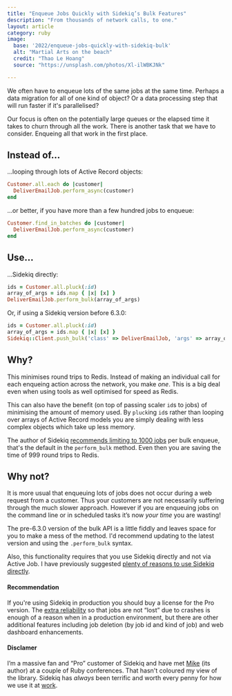 ```yaml
---
title: "Enqueue Jobs Quickly with Sidekiq’s Bulk Features"
description: "From thousands of network calls, to one."
layout: article
category: ruby
image:
  base: '2022/enqueue-jobs-quickly-with-sidekiq-bulk'
  alt: "Martial Arts on the beach"
  credit: "Thao Le Hoang"
  source: "https://unsplash.com/photos/Xl-ilWBKJNk"

---
```


We often have to enqueue lots of the same jobs at the same time. Perhaps a data migration for all of one kind of object? Or a data processing step that will run faster if it's parallelised?

Our focus is often on the potentially large queues or the elapsed time it takes to churn through all the work. There is another task that we have to consider. Enqueing all that work in the first place.


## Instead of…

…looping through lots of Active Record objects:

```ruby
Customer.all.each do |customer|
  DeliverEmailJob.perform_async(customer)
end
```

...or better, if you have more than a few hundred jobs to enqueue:

```ruby
Customer.find_in_batches do |customer|
  DeliverEmailJob.perform_async(customer)
end
```


## Use…

…Sidekiq directly:

```ruby
ids = Customer.all.pluck(:id)
array_of_args = ids.map { |x| [x] }
DeliverEmailJob.perform_bulk(array_of_args)
```

Or, if using a Sidekiq version before 6.3.0:

```ruby
ids = Customer.all.pluck(:id)
array_of_args = ids.map { |x| [x] }
Sidekiq::Client.push_bulk('class' => DeliverEmailJob, 'args' => array_of_args)
```


## Why?

This minimises round trips to Redis. Instead of making an individual call for each enqueing action across the network, you make _one_. This is a big deal even when using tools as well optimised for speed as Redis.

This can also have the benefit (on top of passing scaler `id`s to jobs) of minimising the amount of memory used. By `pluck`ing `id`s rather than looping over arrays of Active Record models you are simply dealing with less complex objects which take up less memory.

The author of Sidekiq [recommends limiting to 1000 jobs](https://github.com/mperham/sidekiq/wiki/Bulk-Queueing) per bulk enqueue, that's the default in the `perform_bulk` method. Even then you are saving the time of 999 round trips to Redis.


## Why not?

It is more usual that enqueuing lots of jobs does not occur during a web request from a customer. Thus your customers are not necessarily suffering through the much slower approach. However if you are enqueuing jobs on the command line or in scheduled tasks it’s now _your time_ you are wasting!

The pre-6.3.0 version of the bulk API is a little fiddly and leaves space for you to make a mess of the method. I'd recommend updating to the latest version and using the `.perform_bulk` syntax.

Also, this functionality requires that you use Sidekiq directly and not via Active Job. I have previously suggested [plenty of reasons to use Sidekiq directly](/ruby/use-sidekiq-directly-not-through-active-job/).


#### Recommendation

If you're using Sidekiq in production you should buy a license for the Pro version. The [extra reliability](https://github.com/mperham/sidekiq/wiki/Reliability#using-super_fetch) so that jobs are not “lost” due to crashes is enough of a reason when in a production environment, but there are other additional features including job deletion (by job id and kind of job) and web dashboard enhancements.


#### Disclamer

I’m a massive fan and “Pro” customer of Sidekiq and have met [Mike](https://twitter.com/getajobmike) (its author) at a couple of Ruby conferences. That hasn't coloured my view of the library. Sidekiq has _always_ been terrific and worth every penny for how we use it at [work](https://coveragebook.com).
